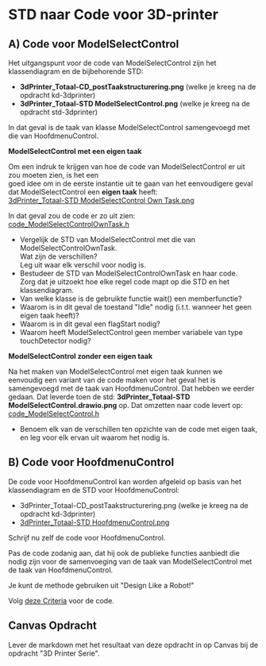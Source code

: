 # STD naar Code voor 3D-printer

## A) Code voor ModelSelectControl

Het uitgangspunt voor de code van ModelSelectControl zijn het klassendiagram en de bijbehorende STD:  
- **3dPrinter_Totaal-CD_postTaakstructurering.png** (welke je kreeg na de opdracht kd-3dprinter)
- **3dPrinter_Totaal-STD ModelSelectControl.png** (welke je kreeg na de opdracht std-3dprinter)

In dat geval is de taak van klasse ModelSelectControl samengevoegd met die van HoofdmenuControl.

**ModelSelectControl met een eigen taak**

Om een indruk te krijgen van hoe de code van ModelSelectControl er uit zou moeten zien, is het een  
goed idee om in de eerste instantie uit te gaan van het eenvoudigere geval dat ModelSelectControl een **eigen taak** heeft:  
[3dPrinter_Totaal-STD ModelSelectControl Own Task.png](./3dPrinter_Totaal-STD%20ModelSelectControl%20Own%20Task.png)

In dat geval zou de code er zo uit zien:  
[code_ModelSelectControlOwnTask.h](code_ModelSelectControlOwnTask.h)

- Vergelijk de STD van ModelSelectControl met die van ModelSelectControlOwnTask.  
  Wat zijn de verschillen?  
  Leg uit waar elk verschil voor nodig is.
- Bestudeer de STD van ModelSelectControlOwnTask en haar code.  
  Zorg dat je uitzoekt hoe elke regel code mapt op die STD en het klassendiagram.
- Van welke klasse is de gebruikte functie wait() een memberfunctie?
- Waarom is in dit geval de toestand "Idle" nodig (i.t.t. wanneer het geen eigen taak heeft)?
- Waarom is in dit geval een flagStart nodig?
- Waarom heeft ModelSelectControl geen member variabele van type touchDetector nodig?

**ModelSelectControl zonder een eigen taak**

Na het maken van ModelSelectControl met eigen taak kunnen we eenvoudig een variant van de code maken voor het geval het is samengevoegd met de taak van HoofdmenuControl. Dat hebben we eerder gedaan. Dat leverde toen de std: **3dPrinter_Totaal-STD ModelSelectControl.drawio.png** op.  Dat omzetten naar code levert op: [code_ModelSelectControl.h](./code_ModelSelectControl.h)

- Benoem elk van de verschillen ten opzichte van de code met eigen taak, en leg voor elk ervan uit waarom het nodig is.

## B) Code voor HoofdmenuControl

De code voor HoofdmenuControl kan worden afgeleid op basis van het klassendiagram en de STD voor HoofdmenuControl:
- 3dPrinter_Totaal-CD_postTaakstructurering.png (welke je kreeg na de opdracht kd-3dprinter)
- [3dPrinter_Totaal-STD HoofdmenuControl.png](./3dPrinter_Totaal-STD%20HoofdmenuControl.png)

Schrijf nu zelf de code voor HoofdmenuControl.  

Pas de code zodanig aan, dat hij ook de publieke functies aanbiedt die nodig zijn voor de samenvoeging van de taak van ModelSelectControl met de taak van HoofdmenuControl.

Je kunt de methode gebruiken uit "Design Like a Robot!"

Volg [deze Criteria](../../../../../leerdoelen/portfolio-items/code.md) voor de code.

## Canvas Opdracht
Lever de markdown met het resultaat van deze opdracht in op Canvas bij de opdracht "3D Printer Serie".